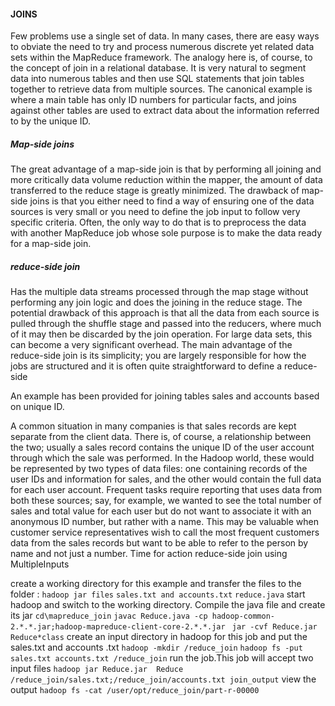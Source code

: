 #### JOINS
Few problems use a single set of data. In many cases, there are easy ways to obviate the need
to try and process numerous discrete yet related data sets within the MapReduce framework.
The analogy here is, of course, to the concept of join in a relational database. It is very
natural to segment data into numerous tables and then use SQL statements that join tables
together to retrieve data from multiple sources. The canonical example is where a main
table has only ID numbers for particular facts, and joins against other tables are used to
extract data about the information referred to by the unique ID.
##### Map-side joins
The great advantage of a map-side join is that by performing all joining and more critically data volume reduction within
the mapper, the amount of data transferred to the reduce stage is greatly minimized. The
drawback of map-side joins is that you either need to find a way of ensuring one of the
data sources is very small or you need to define the job input to follow very specific criteria.
Often, the only way to do that is to preprocess the data with another MapReduce job whose
sole purpose is to make the data ready for a map-side join.

##### reduce-side join 
Has the multiple data streams processed through the map stage without performing any join logic and does the joining in the reduce stage. The
potential drawback of this approach is that all the data from each source is pulled through
the shuffle stage and passed into the reducers, where much of it may then be discarded by
the join operation. For large data sets, this can become a very significant overhead.
The main advantage of the reduce-side join is its simplicity; you are largely responsible
for how the jobs are structured and it is often quite straightforward to define a reduce-side

An example has been provided for joining tables sales and accounts  based on unique ID.

A common situation in many companies is that sales records are kept separate from the
client data. There is, of course, a relationship between the two; usually a sales record
contains the unique ID of the user account through which the sale was performed.
In the Hadoop world, these would be represented by two types of data files: one containing
records of the user IDs and information for sales, and the other would contain the full data
for each user account.
Frequent tasks require reporting that uses data from both these sources; say, for example,
we wanted to see the total number of sales and total value for each user but do not want
to associate it with an anonymous ID number, but rather with a name. This may be valuable
when customer service representatives wish to call the most frequent customers data from
the sales records but want to be able to refer to the person by name and not just a number.
Time for action  reduce-side join using MultipleInputs

create  a working directory for this example and transfer the files to the folder :
`hadoop jar files` `sales.txt and accounts.txt` `reduce.java`
start hadoop  and switch to the working directory. Compile the java file and create its jar
`cd\mapreduce_join`
`javac Reduce.java -cp hadoop-common-2.*.*.jar;hadoop-mapreduce-client-core-2.*.*.jar`
` jar -cvf Reduce.jar Reduce*class`
create an input directory in hadoop for this job and put the sales.txt and accounts .txt
`hadoop -mkdir /reduce_join`
`hadoop fs -put sales.txt accounts.txt /reduce_join`
run the job.This job will accept two input files 
`hadoop jar Reduce.jar  Reduce /reduce_join/sales.txt;/reduce_join/accounts.txt join_output`
view the output
`hadoop fs -cat /user/opt/reduce_join/part-r-00000`
